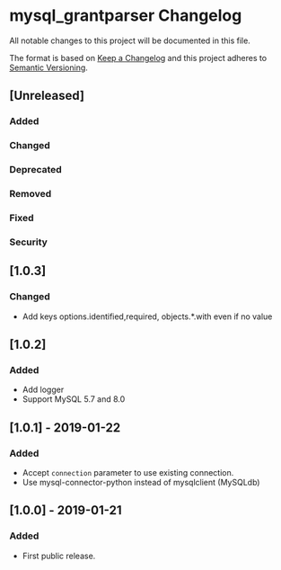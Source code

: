 # mysql_grantparser Changelog

All notable changes to this project will be documented in this file.

The format is based on [Keep a Changelog](http://keepachangelog.com/)
and this project adheres to [Semantic Versioning](http://semver.org/).

## [Unreleased]
### Added
### Changed
### Deprecated
### Removed
### Fixed
### Security

## [1.0.3]
### Changed
- Add keys options.identified,required, objects.*.with even if no value

## [1.0.2]
### Added
- Add logger
- Support MySQL 5.7 and 8.0

## [1.0.1] - 2019-01-22
### Added
- Accept `connection` parameter to use existing connection.
- Use mysql-connector-python instead of mysqlclient (MySQLdb)

## [1.0.0] - 2019-01-21
### Added
- First public release.

